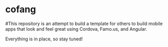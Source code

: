 # cofang

#This repository is an attempt to build a template for others to build mobile apps that look and feel great using Cordova, Famo.us, and Angular. 

Everything is in place, so stay tuned! 
